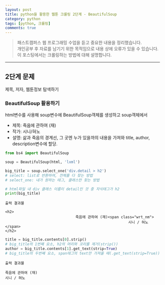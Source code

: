 ```yaml
---
layout: post
title: python을 활용한 웹툰 크롤링 2단계 - BeautifulSoup
category: python
tags: [python, 크롤링]
comments: true
---
```


> 패스트캠퍼스 웹 프로그래밍 수업을 듣고 중요한 내용을 정리했습니다.     
개인공부 후 자료를 남기기 위한 목적임으로 내용 상에 오류가 있을 수 있습니다.      
> 이 포스팅에서는 크롤링하는 방법에 대해 설명합니다.

<hr>

## 2단계 문제

제목, 저자, 웹툰정보 탐색하기


### BeautifulSoup 활용하기

html변수를 사용해 soup변수에 BeautifulSoup객체를 생성하고 soup객체에서

- 제목: 죽음에 관하여 (재)
- 작가: 시니/혀노
- 설명: 삶과 죽음의 경계선, 그 곳엔 누가 있을까의 내용을 가져와 title, author, description변수에 할당.


```python
from bs4 import BeautifulSoup

soup = BeautifulSoup(html, 'lxml')

big_title = soup.select_one('div.detail > h2')
# select: list로 반환하여, 전체를 다 찾는 방법
# select_one: 내가 원하는 태그, 클래스만 찾는 방법

# html파일 내 div 클래스 이름이 detail인 것 중 자식태그가 h2
print(big_title)
```

```
출력 결과물

<h2>
                                죽음에 관하여 (재)<span class="wrt_nm">
                                                        시니 / 혀노</span>
</h2>
```
```python
title = big_title.contents[0].strip()
# big_title의 1번째 요소, h2의 머리와 꼬리를 제거(strip())
author = big_title.contents[1].get_text(strip=True)
# big_title의 두번째 요소, span태그의 text만 가져올 때(.get_text(strip=True))
```

```
출력 결과물

죽음에 관하여 (재)
시니 / 혀노
```

